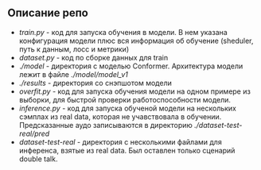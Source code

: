## Описание репо 

* _train.py_ - код для запуска обучения в модели. В нем указана  конфигурация модели плюс вся информация об обучение (sheduler, путь к данным, лосс и метрики)
* _dataset.py_ - код по сборке данных для train
* ._/model_ - директория с моделью Conformer. Архитектура модели лежит в файле _./model/model_v1_
* _./results_ - директория со снэпшотом модели 
* _overfit.py_ - код для запуска обучения модели на одном примере из выборки, для быстрой проверки работоспособности модели.
* _inference.py_ - код для запуска обученой модели на нескольких сэмплах из real data, которая не учавствовала в обучении. Предсказанные аудо записываются в директорию _./dataset-test-real/pred_
* _dataset-test-real_ - директория с несколькими файлами для инференса, взятые из real data. Был оставлен только сценарий double talk. 



